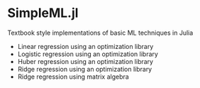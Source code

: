 SimpleML.jl
===========

Textbook style implementations of basic ML techniques in Julia

* Linear regression using an optimization library
* Logistic regression using an optimization library
* Huber regression using an optimization library
* Ridge regression using an optimization library
* Ridge regression using matrix algebra
